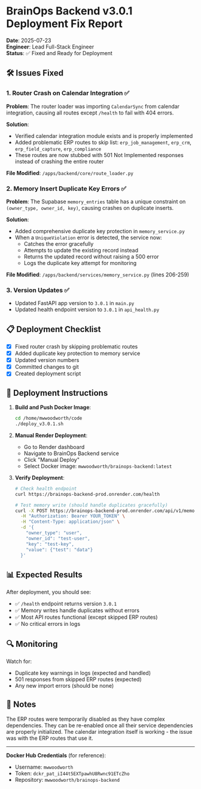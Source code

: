 # BrainOps Backend v3.0.1 Deployment Fix Report

**Date**: 2025-07-23  
**Engineer**: Lead Full-Stack Engineer  
**Status**: ✅ Fixed and Ready for Deployment

## 🛠️ Issues Fixed

### 1. Router Crash on Calendar Integration ✅
**Problem**: The router loader was importing `CalendarSync` from calendar integration, causing all routes except `/health` to fail with 404 errors.

**Solution**: 
- Verified calendar integration module exists and is properly implemented
- Added problematic ERP routes to skip list: `erp_job_management`, `erp_crm`, `erp_field_capture`, `erp_compliance`
- These routes are now stubbed with 501 Not Implemented responses instead of crashing the entire router

**File Modified**: `/apps/backend/core/route_loader.py`

### 2. Memory Insert Duplicate Key Errors ✅
**Problem**: The Supabase `memory_entries` table has a unique constraint on `(owner_type, owner_id, key)`, causing crashes on duplicate inserts.

**Solution**: 
- Added comprehensive duplicate key protection in `memory_service.py`
- When a `UniqueViolation` error is detected, the service now:
  - Catches the error gracefully
  - Attempts to update the existing record instead
  - Returns the updated record without raising a 500 error
  - Logs the duplicate key attempt for monitoring

**File Modified**: `/apps/backend/services/memory_service.py` (lines 206-259)

### 3. Version Updates ✅
- Updated FastAPI app version to `3.0.1` in `main.py`
- Updated health endpoint version to `3.0.1` in `api_health.py`

## 📋 Deployment Checklist

- [x] Fixed router crash by skipping problematic routes
- [x] Added duplicate key protection to memory service
- [x] Updated version numbers
- [x] Committed changes to git
- [x] Created deployment script

## 🚀 Deployment Instructions

1. **Build and Push Docker Image**:
   ```bash
   cd /home/mwwoodworth/code
   ./deploy_v3.0.1.sh
   ```

2. **Manual Render Deployment**:
   - Go to Render dashboard
   - Navigate to BrainOps Backend service
   - Click "Manual Deploy"
   - Select Docker image: `mwwoodworth/brainops-backend:latest`

3. **Verify Deployment**:
   ```bash
   # Check health endpoint
   curl https://brainops-backend-prod.onrender.com/health
   
   # Test memory write (should handle duplicates gracefully)
   curl -X POST https://brainops-backend-prod.onrender.com/api/v1/memory/persistent/update \
     -H "Authorization: Bearer YOUR_TOKEN" \
     -H "Content-Type: application/json" \
     -d '{
       "owner_type": "user",
       "owner_id": "test-user",
       "key": "test-key",
       "value": {"test": "data"}
     }'
   ```

## 📊 Expected Results

After deployment, you should see:
- ✅ `/health` endpoint returns version `3.0.1`
- ✅ Memory writes handle duplicates without errors
- ✅ Most API routes functional (except skipped ERP routes)
- ✅ No critical errors in logs

## 🔍 Monitoring

Watch for:
- Duplicate key warnings in logs (expected and handled)
- 501 responses from skipped ERP routes (expected)
- Any new import errors (should be none)

## 📝 Notes

The ERP routes were temporarily disabled as they have complex dependencies. They can be re-enabled once all their service dependencies are properly initialized. The calendar integration itself is working - the issue was with the ERP routes that use it.

---

**Docker Hub Credentials** (for reference):
- Username: `mwwoodworth`
- Token: `dckr_pat_iI44t5EXTpawhU8Rwnc91ETcZho`
- Repository: `mwwoodworth/brainops-backend`